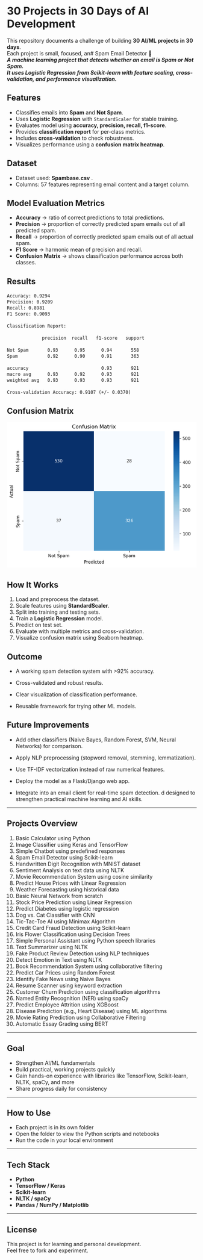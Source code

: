 # 30 Projects in 30 Days of AI Development

This repository documents a challenge of building **30 AI/ML projects in 30 days**.  
Each project is small, focused, an# Spam Email Detector 📧  
***A machine learning project that detects whether an email is **Spam** or **Not Spam**.  
It uses **Logistic Regression** from Scikit-learn with feature scaling, cross-validation, and performance visualization.***  



## Features  
- Classifies emails into **Spam** and **Not Spam**.  
- Uses **Logistic Regression** with `StandardScaler` for stable training.  
- Evaluates model using **accuracy, precision, recall, f1-score**.  
- Provides **classification report** for per-class metrics.  
- Includes **cross-validation** to check robustness.  
- Visualizes performance using a **confusion matrix heatmap**.  



## Dataset  
- Dataset used: **Spambase.csv** .  
- Columns: 57 features representing email content and a target column.


## Model Evaluation Metrics  
- **Accuracy** → ratio of correct predictions to total predictions.  
- **Precision** → proportion of correctly predicted spam emails out of all predicted spam.  
- **Recall** → proportion of correctly predicted spam emails out of all actual spam.  
- **F1 Score** → harmonic mean of precision and recall.  
- **Confusion Matrix** → shows classification performance across both classes.  



## Results  
```
Accuracy: 0.9294
Precision: 0.9209
Recall: 0.8981
F1 Score: 0.9093

Classification Report:

             precision  recall   f1-score   support

Not Spam       0.93      0.95      0.94       558
Spam           0.92      0.90      0.91       363

accuracy                           0.93       921
macro avg      0.93      0.92      0.93       921
weighted avg   0.93      0.93      0.93       921

Cross-validation Accuracy: 0.9107 (+/- 0.0370)
```

## Confusion Matrix  
![Confusion Matrix](images/confusion_matrix.png)  


## How It Works  
1. Load and preprocess the dataset.  
2. Scale features using **StandardScaler**.  
3. Split into training and testing sets.  
4. Train a **Logistic Regression** model.  
5. Predict on test set.  
6. Evaluate with multiple metrics and cross-validation.  
7. Visualize confusion matrix using Seaborn heatmap.  


## Outcome
- A working spam detection system with >92% accuracy.

- Cross-validated and robust results.

- Clear visualization of classification performance.

- Reusable framework for trying other ML models.

## Future Improvements

- Add other classifiers (Naive Bayes, Random Forest, SVM, Neural Networks) for comparison.

- Apply NLP preprocessing (stopword removal, stemming, lemmatization).

- Use TF-IDF vectorization instead of raw numerical features.

- Deploy the model as a Flask/Django web app.

- Integrate into an email client for real-time spam detection.
d designed to strengthen practical machine learning and AI skills.  

---

## Projects Overview

1. Basic Calculator using Python  
2. Image Classifier using Keras and TensorFlow  
3. Simple Chatbot using predefined responses  
4. Spam Email Detector using Scikit-learn  
5. Handwritten Digit Recognition with MNIST dataset  
6. Sentiment Analysis on text data using NLTK  
7. Movie Recommendation System using cosine similarity  
8. Predict House Prices with Linear Regression  
9. Weather Forecasting using historical data  
10. Basic Neural Network from scratch  
11. Stock Price Prediction using Linear Regression  
12. Predict Diabetes using logistic regression  
13. Dog vs. Cat Classifier with CNN  
14. Tic-Tac-Toe AI using Minimax Algorithm  
15. Credit Card Fraud Detection using Scikit-learn  
16. Iris Flower Classification using Decision Trees  
17. Simple Personal Assistant using Python speech libraries  
18. Text Summarizer using NLTK  
19. Fake Product Review Detection using NLP techniques  
20. Detect Emotion in Text using NLTK  
21. Book Recommendation System using collaborative filtering  
22. Predict Car Prices using Random Forest  
23. Identify Fake News using Naive Bayes  
24. Resume Scanner using keyword extraction  
25. Customer Churn Prediction using classification algorithms  
26. Named Entity Recognition (NER) using spaCy  
27. Predict Employee Attrition using XGBoost  
28. Disease Prediction (e.g., Heart Disease) using ML algorithms  
29. Movie Rating Prediction using Collaborative Filtering  
30. Automatic Essay Grading using BERT  

---

## Goal

- Strengthen AI/ML fundamentals  
- Build practical, working projects quickly  
- Gain hands-on experience with libraries like TensorFlow, Scikit-learn, NLTK, spaCy, and more  
- Share progress daily for consistency  

---

## How to Use

- Each project is in its own folder  
- Open the folder to view the Python scripts and notebooks  
- Run the code in your local environment  

---

## Tech Stack

- **Python**  
- **TensorFlow / Keras**  
- **Scikit-learn**  
- **NLTK / spaCy**  
- **Pandas / NumPy / Matplotlib**  

---

## License

This project is for learning and personal development.  
Feel free to fork and experiment.  
